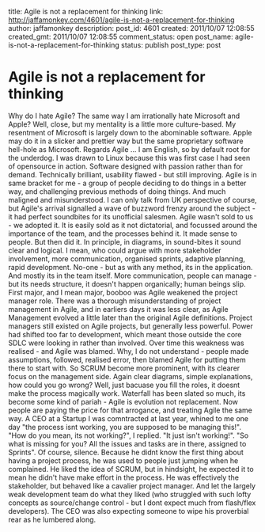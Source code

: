 title: Agile is not a replacement for thinking
link: http://jaffamonkey.com/4601/agile-is-not-a-replacement-for-thinking
author: jaffamonkey
description: 
post_id: 4601
created: 2011/10/07 12:08:55
created_gmt: 2011/10/07 12:08:55
comment_status: open
post_name: agile-is-not-a-replacement-for-thinking
status: publish
post_type: post

# Agile is not a replacement for thinking

Why do I hate Agile? The same way I am irrationally hate Microsoft and Apple? Well, close, but my mentality is a little more culture-based. My resentment of Microsoft is largely down to the abominable software. Apple may do it in a slicker and prettier way but the same proprietary software hell-hole as Microsoft. Regards Agile ... I am English, so by default root for the underdog. I was drawn to Linux because this was first case I had seen of opensource in action. Software designed with passion rather than for demand. Technically brilliant, usability flawed - but still improving. Agile is in same bracket for me - a group of people deciding to do things in a better way, and challenging previous methods of doing things. And much maligned and misunderstood. I can only talk from UK perspective of course, but Agile's arrival signalled a wave of buzzword frenzy around the subject - it had perfect soundbites for its unofficial salesmen. Agile wasn't sold to us - we adopted it. It is easily sold as it not dictatorial, and focussed around the importance of the team, and the processes behind it. It made sense to people. But then did it. In principle, in diagrams, in sound-bites it sound clear and logical. I mean, who could argue with more stakeholder involvement, more communication, organised sprints, adaptive planning, rapid development. No-one - but as with any method, its in the application. And mostly its in the team itself. More communication, people can manage - but its needs structure, it doesn't happen organically; human beings slip. First major, and I mean major, booboo was Agile weakened the project manager role. There was a thorough misunderstanding of project management in Agile, and in earliers days it was less clear, as Agile Management evolved a little later than the original Agile definitions. Project managers still existed on Agile projects, but generally less powerful. Power had shifted too far to development, which meant those outside the core SDLC were looking in rather than involved. Over time this weakness was realised - and Agile was blamed. Why, I do not understand - people made assumptions, followed, realised error, then blamed Agile for putting them there to start with. So SCRUM become more prominent, with its clearer focus on the management side. Again clear diagrams, simple explanations, how could you go wrong? Well, just bacuase you fill the roles, it doesnt make the process magically work. Waterfall has been slated so much, its become some kind of pariah - Agile is evolution not replacement. Now people are paying the price for that arrogance, and treating Agile the same way. A CEO at a Startup I was comntracted at last year, whined to me one day "the process isnt working, you are supposed to be managing this!". "How do you mean, its not working?", I replied. "It just isn't working!". "So what is missing for you? All the issues and tasks are in there, assigned to Sprints". Of course, silence. Because he didnt know the first thing about having a project process, he was used to people just jumping when he complained. He liked the idea of SCRUM, but in hindsight, he expected it to mean he didn't have make effort in the process. He was effectively the stakeholder, but behaved like a cavalier project manager. And let the largely weak development team do what they liked (who struggled with such lofty concepts as source/change control - but I dont expect much from flash/flex developers). The CEO was also expecting someone to wipe his proverbial rear as he lumbered along.